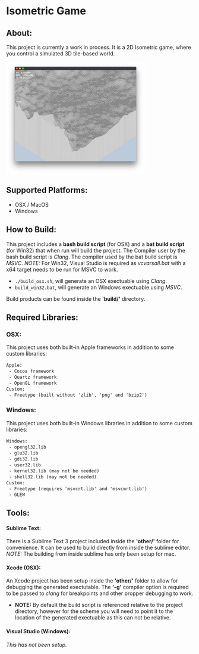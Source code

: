 # Isometric Game

## About:
This project is currently a work in process. It is a 2D Isometric game, where you control a simulated 3D tile-based world.

<img src="other/IsometricGame_ReadmeImage.png" alt="Isometric Game Image" height="300px" style="height: 300px;"/>

## Supported Platforms:
- OSX / MacOS
- Windows


## How to Build:
This project includes a **bash build script** (for OSX) and a **bat build script** (for Win32) that when run will build the project.
The Compiler user by the bash build script is *Clang*. The compiler used by the bat build script is *MSVC*. *NOTE:* For Win32, Visual Studio is required as *vcvarsall.bat* with a x64 target needs to be run for MSVC to work.

- ```./build_osx.sh```, will generate an OSX exectuable using *Clang*.
- ```build_win32.bat```, will generate an Windows exectuable using *MSVC*.

Build products can be found inside the **'build/'** directory.


## Required Libraries:
### OSX:
This project uses both built-in Apple frameworks in addition to some custom libraries:
```
Apple:
 - Cocoa framework
 - Quartz framework
 - OpenGL framework
Custom:
 - Freetype (built without 'zlib', 'png' and 'bzip2')
```

### Windows:
This project uses both built-in Windows libraries in addition to some custom libraries:
```
Windows:
 - opengl32.lib
 - glu32.lib
 - gdi32.lib
 - user32.lib
 - kernel32.lib (may not be needed)
 - shell32.lib (may not be needed)
Custom:
 - Freetype (requires 'msvcrt.lib' and 'msvcmrt.lib')
 - GLEW
```

## Tools:
#### Sublime Text:
There is a Sublime Text 3 project included inside the **'other/'** folder for convenience. It can be used to build directly from inside the sublime editor. *NOTE:* The building from inside sublime has only been setup for mac.

#### Xcode (OSX):
An Xcode project has been setup inside the **'other/'** folder to allow for debugging the generated exectutable. The **'-g'** compiler option is required to be passed to *clang* for breakpoints and other propper debugging to work.

- **NOTE:** By default the build script is referenced relative to the project directory, however for the scheme you will need to point it to the location of the generated exectuable as this can not be relative.

#### Visual Studio (Windows):
*This has not been setup.*
